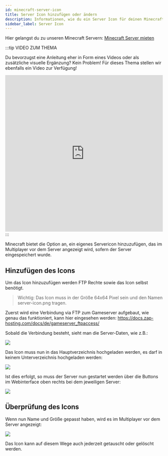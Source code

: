 ```yaml
---
id: minecraft-server-icon
title: Server Icon hinzufügen oder ändern
description: Informationen, wie du ein Server Icon für deinen Minecraft Server von ZAP-Hosting hinzufügen oder ändern kannst - ZAP-Hosting.com Dokumentation
sidebar_label: Server Icon
---
```


Hier gelangst du zu unseren Minecraft Servern: [Minecraft Server mieten](https://zap-hosting.com/de/minecraft-server-mieten/)



:::tip VIDEO ZUM THEMA

Du bevorzugst eine Anleitung eher in Form eines Videos oder als zusätzliche visuelle Ergänzung? Kein Problem! Für dieses Thema stellen wir ebenfalls ein Video zur Verfügung!



<iframe width="100%" height="500" src="https://www.youtube.com/embed/m5mpKcd9Ur0" title="YouTube video player" frameborder="0" allow="accelerometer; autoplay; clipboard-write; encrypted-media; gyroscope; picture-in-picture" allowfullscreen></iframe>
:::



Minecraft bietet die Option an, ein eigenes Servericon hinzuzufügen, das im Multiplayer vor dem Server angezeigt wird, sofern der Server eingespeichert wurde.

## Hinzufügen des Icons 

Um das Icon hinzuzufügen werden FTP Rechte sowie das Icon selbst benötigt. 

>Wichtig: Das Icon muss in der Größe 64x64 Pixel sein und den Namen server-icon.png tragen. 

Zuerst wird eine Verbindung via FTP zum Gameserver aufgebaut, wie genau das funktioniert, kann hier eingesehen werden: 
https://docs.zap-hosting.com/docs/de/gameserver_ftpaccess/

Sobald die Verbindung besteht, sieht man die Server-Daten, wie z.B.: 

![](https://user-images.githubusercontent.com/61839701/170327444-4310f8da-b2ad-46e0-8c99-48ca5cd7de11.png)

Das Icon muss nun in das Hauptverzeichnis hochgeladen werden, es darf in keinem Unterverzeichnis hochgeladen werden:

![](https://user-images.githubusercontent.com/61839701/170327492-12fc8e55-1dc2-4565-adff-3eb58bb41877.png)

Ist dies erfolgt, so muss der Server nun gestartet werden über die Buttons im Webinterface oben rechts bei dem jeweiligen Server:

![](https://user-images.githubusercontent.com/61839701/170327527-59628512-2d89-4042-89d9-24a27e895354.png)

## Überprüfung des Icons 

Wenn nun Name und Größe gepasst haben, wird es im Multiplayer vor dem Server angezeigt: 

![](https://user-images.githubusercontent.com/61839701/170329159-ebf20fb6-b8d9-4435-bdd9-72f4d2f4aac9.png)

Das Icon kann auf diesem Wege auch jederzeit getauscht oder gelöscht werden.
